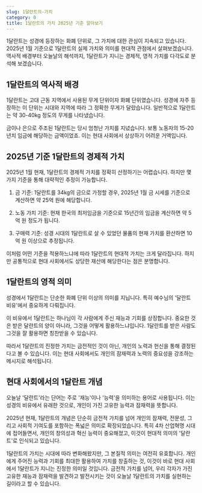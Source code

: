 ```yaml
---
slug: 1달란트의-가치
category: 0
title: 1달란트의 가치 2025년 기준 알아보기
---
```


1달란트는 성경에 등장하는 화폐 단위로, 그 가치에 대한 관심이 지속되고 있습니다. 2025년 1월 기준으로 1달란트의 실제 가치와 의미를 현대적 관점에서 살펴보겠습니다. 역사적 배경부터 오늘날의 해석까지, 1달란트가 지니는 경제적, 영적 가치를 다각도로 분석해 보겠습니다.

## 1달란트의 역사적 배경

1달란트는 고대 근동 지역에서 사용된 무게 단위이자 화폐 단위였습니다. 성경에 자주 등장하는 이 단위는 시대와 지역에 따라 그 정확한 무게가 달랐습니다. 일반적으로 1달란트는 약 30-40kg 정도의 무게를 나타냈습니다.

금이나 은으로 주조된 1달란트는 당시 엄청난 가치를 지녔습니다. 보통 노동자의 15-20년치 임금에 해당하는 금액이었죠. 이는 현대 사회에서 상상하기 어려운 거액입니다.

## 2025년 기준 1달란트의 경제적 가치

2025년 1월 현재, 1달란트의 경제적 가치를 정확히 산정하기는 어렵습니다. 하지만 몇 가지 기준을 통해 대략적인 추정이 가능합니다.

1. 금 기준: 1달란트를 34kg의 금으로 가정할 경우, 2025년 1월 금 시세를 기준으로 계산하면 약 25억 원에 해당합니다.

2. 노동 가치 기준: 현재 한국의 최저임금을 기준으로 15년간의 임금을 계산하면 약 5억 원 정도가 됩니다.

3. 구매력 기준: 성경 시대의 1달란트로 살 수 있었던 물품의 현재 가치를 환산하면 10억 원 이상으로 추정됩니다.

이처럼 어떤 기준을 적용하느냐에 따라 1달란트의 현대적 가치는 크게 달라집니다. 하지만 공통적으로 현대 사회에서도 상당한 재산에 해당한다는 점은 분명합니다.

## 1달란트의 영적 의미

성경에서 1달란트는 단순한 화폐 단위 이상의 의미를 지닙니다. 특히 예수님의 '달란트 비유'에서 중요하게 다뤄집니다.

이 비유에서 1달란트는 하나님이 각 사람에게 주신 재능과 기회를 상징합니다. 중요한 것은 받은 달란트의 양이 아니라, 그것을 어떻게 활용하느냐입니다. 1달란트를 받은 사람도 그것을 잘 활용하면 칭찬받을 수 있습니다.

따라서 1달란트의 진정한 가치는 금전적인 것이 아닌, 개인의 노력과 헌신을 통해 결정된다고 볼 수 있습니다. 이는 현대 사회에서도 개인의 잠재력과 노력의 중요성을 강조하는 메시지로 해석됩니다.

## 현대 사회에서의 1달란트 개념

오늘날 '달란트'라는 단어는 주로 '재능'이나 '능력'을 의미하는 용어로 사용됩니다. 이는 성경의 비유에서 유래한 것으로, 개인이 가진 고유한 능력과 잠재력을 뜻합니다.

2025년 현재, 1달란트의 개념은 단순히 금전적 가치를 넘어 개인의 잠재력, 전문성, 그리고 사회적 기여도를 포함하는 폭넓은 의미로 확장되었습니다. 특히 4차 산업혁명 시대에 접어들면서, 개인의 창의성과 혁신 능력이 중요해졌고, 이것이 현대적 의미의 '달란트'로 인식되고 있습니다.

1달란트의 가치는 시대에 따라 변화해왔지만, 그 본질적 의미는 여전히 유효합니다. 개인에게 주어진 능력과 기회를 최대한 활용하여 가치를 창출하는 것, 이것이 바로 현대 사회에서 1달란트가 지니는 진정한 의미일 것입니다. 금전적 가치를 넘어, 우리 각자가 가진 고유한 재능과 잠재력을 발견하고 발전시키는 것이 오늘날 1달란트의 가치를 실현하는 길이라고 할 수 있습니다.